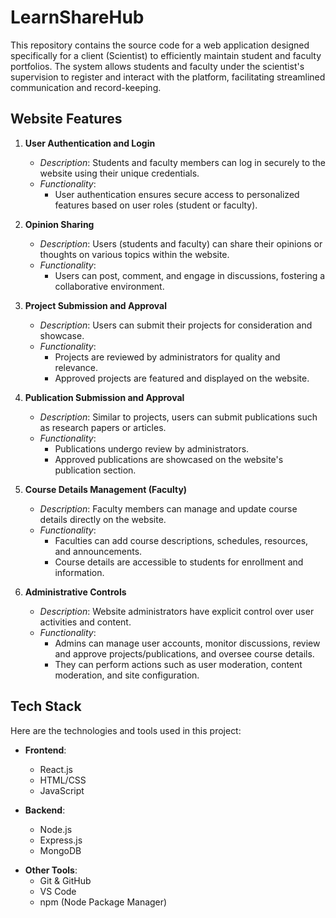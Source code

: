 # LearnShareHub
This repository contains the source code for a web application designed specifically for a client (Scientist) to efficiently maintain student and faculty portfolios. The system allows students and faculty under the scientist's supervision to register and interact with the platform, facilitating streamlined communication and record-keeping.

## Website Features

1. **User Authentication and Login**
   - *Description*: Students and faculty members can log in securely to the website using their unique credentials.
   - *Functionality*:
     - User authentication ensures secure access to personalized features based on user roles (student or faculty).

2. **Opinion Sharing**
   - *Description*: Users (students and faculty) can share their opinions or thoughts on various topics within the website.
   - *Functionality*:
     - Users can post, comment, and engage in discussions, fostering a collaborative environment.

3. **Project Submission and Approval**
   - *Description*: Users can submit their projects for consideration and showcase.
   - *Functionality*:
     - Projects are reviewed by administrators for quality and relevance.
     - Approved projects are featured and displayed on the website.

4. **Publication Submission and Approval**
   - *Description*: Similar to projects, users can submit publications such as research papers or articles.
   - *Functionality*:
     - Publications undergo review by administrators.
     - Approved publications are showcased on the website's publication section.

5. **Course Details Management (Faculty)**
   - *Description*: Faculty members can manage and update course details directly on the website.
   - *Functionality*:
     - Faculties can add course descriptions, schedules, resources, and announcements.
     - Course details are accessible to students for enrollment and information.

6. **Administrative Controls**
   - *Description*: Website administrators have explicit control over user activities and content.
   - *Functionality*:
     - Admins can manage user accounts, monitor discussions, review and approve projects/publications, and oversee course details.
     - They can perform actions such as user moderation, content moderation, and site configuration.



## Tech Stack

Here are the technologies and tools used in this project:

- **Frontend**:
  - React.js
  - HTML/CSS
  - JavaScript

- **Backend**:
  - Node.js
  - Express.js
  - MongoDB 

<!-- - **Deployment/Hosting**:
  - AWS (Amazon Web Services)
  - Docker
  - Kubernetes -->

- **Other Tools**:
  - Git & GitHub
  - VS Code
  - npm (Node Package Manager)